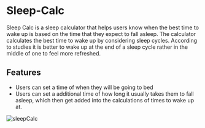 # Sleep-Calc

Sleep Calc is a sleep calculator that helps users know when the best time to wake up is based on the time that they expect to fall asleep. The calculator calculates the best 
time to wake up by considering sleep cycles. According to studies it is better to wake up at the end of a sleep cycle rather in the middle of one to feel more refreshed. 

## Features

- Users can set a time of when they will be going to bed 
- Users can set a additional time of how long it usually takes them to fall asleep, which then get added into the calculations of times to wake up at.



![sleepCalc](https://user-images.githubusercontent.com/59781087/136248220-a42cb140-5d7a-421c-bf9e-264dbcd26969.PNG)
